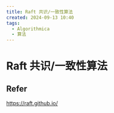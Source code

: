 ```yaml
---
title: Raft 共识/一致性算法
created: 2024-09-13 10:40
tags:
  - Algorithmica
  - 算法
---
```


<!-- markdownlint-disable MD025 -->

# Raft 共识/一致性算法

## Refer

<https://raft.github.io/>
